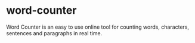 # word-counter
Word Counter is an easy to use online tool for counting words, characters, sentences and paragraphs in real time.
